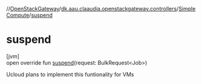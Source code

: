 //[OpenStackGateway](../../../index.md)/[dk.aau.claaudia.openstackgateway.controllers](../index.md)/[SimpleCompute](index.md)/[suspend](suspend.md)

# suspend

[jvm]\
open override fun [suspend](suspend.md)(request: BulkRequest&lt;Job&gt;)

Ucloud plans to implement this funtionality for VMs
